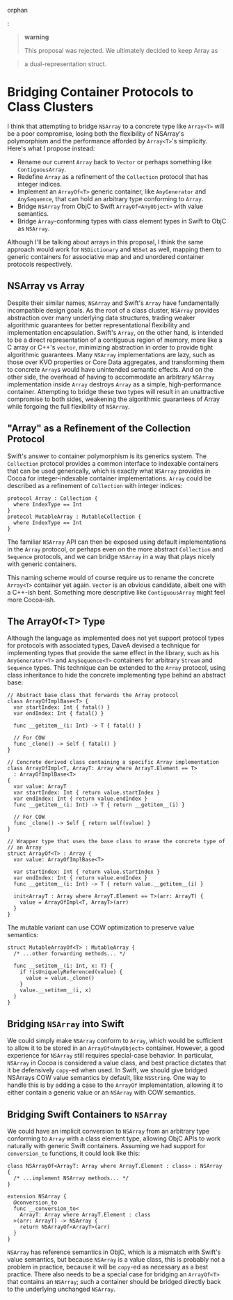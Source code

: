 orphan

:   

> **warning**
>
> This proposal was rejected. We ultimately decided to keep Array as

> a dual-representation struct.

Bridging Container Protocols to Class Clusters
==============================================

I think that attempting to bridge `NSArray` to a concrete type like
`Array<T>` will be a poor compromise, losing both the flexibility of
NSArray's polymorphism and the performance afforded by `Array<T>`'s
simplicity. Here's what I propose instead:

-   Rename our current `Array` back to `Vector` or perhaps something
    like `ContiguousArray`.
-   Redefine `Array` as a refinement of the `Collection` protocol that
    has integer indices.
-   Implement an `ArrayOf<T>` generic container, like `AnyGenerator` and
    `AnySequence`, that can hold an arbitrary type conforming to
    `Array`.
-   Bridge `NSArray` from ObjC to Swift `ArrayOf<AnyObject>` with
    value semantics.
-   Bridge `Array`-conforming types with class element types in Swift to
    ObjC as `NSArray`.

Although I'll be talking about arrays in this proposal, I think the same
approach would work for `NSDictionary` and `NSSet` as well, mapping them
to generic containers for associative map and and unordered container
protocols respectively.

NSArray vs Array
----------------

Despite their similar names, `NSArray` and Swift's `Array` have
fundamentally incompatible design goals. As the root of a class cluster,
`NSArray` provides abstraction over many underlying data structures,
trading weaker algorithmic guarantees for better representational
flexibility and implementation encapsulation. Swift's `Array`, on the
other hand, is intended to be a direct representation of a contiguous
region of memory, more like a C array or C++'s `vector`, minimizing
abstraction in order to provide tight algorithmic guarantees. Many
`NSArray` implementations are lazy, such as those over KVO properties or
Core Data aggregates, and transforming them to concrete `Array`s would
have unintended semantic effects. And on the other side, the overhead of
having to accommodate an arbitrary `NSArray` implementation inside
`Array` destroys `Array` as a simple, high-performance container.
Attempting to bridge these two types will result in an unattractive
compromise to both sides, weakening the algorithmic guarantees of Array
while forgoing the full flexibility of `NSArray`.

"Array" as a Refinement of the Collection Protocol
--------------------------------------------------

Swift's answer to container polymorphism is its generics system. The
`Collection` protocol provides a common interface to indexable
containers that can be used generically, which is exactly what `NSArray`
provides in Cocoa for integer-indexable container implementations.
`Array` could be described as a refinement of `Collection` with integer
indices:

    protocol Array : Collection {
      where IndexType == Int
    }
    protocol MutableArray : MutableCollection {
      where IndexType == Int
    }

The familiar `NSArray` API can then be exposed using default
implementations in the `Array` protocol, or perhaps even on the more
abstract `Collection` and `Sequence` protocols, and we can bridge
`NSArray` in a way that plays nicely with generic containers.

This naming scheme would of course require us to rename the concrete
`Array<T>` container yet again. `Vector` is an obvious candidate, albeit
one with a C++-ish bent. Something more descriptive like
`ContiguousArray` might feel more Cocoa-ish.

The ArrayOf&lt;T&gt; Type
-------------------------

Although the language as implemented does not yet support protocol types
for protocols with associated types, DaveA devised a technique for
implementing types that provide the same effect in the library, such as
his `AnyGenerator<T>` and `AnySequence<T>` containers for arbitrary
`Stream` and `Sequence` types. This technique can be extended to the
`Array` protocol, using class inheritance to hide the concrete
implementing type behind an abstract base:

    // Abstract base class that forwards the Array protocol
    class ArrayOfImplBase<T> {
      var startIndex: Int { fatal() }
      var endIndex: Int { fatal() }

      func __getitem__(i: Int) -> T { fatal() }

      // For COW
      func _clone() -> Self { fatal() }
    }

    // Concrete derived class containing a specific Array implementation
    class ArrayOfImpl<T, ArrayT: Array where ArrayT.Element == T>
      : ArrayOfImplBase<T>
    {
      var value: ArrayT
      var startIndex: Int { return value.startIndex }
      var endIndex: Int { return value.endIndex }
      func __getitem__(i: Int) -> T { return __getitem__(i) }

      // For COW
      func _clone() -> Self { return self(value) }
    }

    // Wrapper type that uses the base class to erase the concrete type of
    // an Array
    struct ArrayOf<T> : Array {
      var value: ArrayOfImplBase<T>

      var startIndex: Int { return value.startIndex }
      var endIndex: Int { return value.endIndex }
      func __getitem__(i: Int) -> T { return value.__getitem__(i) }

      init<ArrayT : Array where ArrayT.Element == T>(arr: ArrayT) {
        value = ArrayOfImpl<T, ArrayT>(arr)
      }
    }

The mutable variant can use COW optimization to preserve value
semantics:

    struct MutableArrayOf<T> : MutableArray {
      /* ...other forwarding methods... */

      func __setitem__(i: Int, x: T) {
        if !isUniquelyReferenced(value) {
          value = value._clone()
        }
        value.__setitem__(i, x)
      }
    }

Bridging `NSArray` into Swift
-----------------------------

We could simply make `NSArray` conform to `Array`, which would be
sufficient to allow it to be stored in an `ArrayOf<AnyObject>`
container. However, a good experience for `NSArray` still requires
special-case behavior. In particular, `NSArray` in Cocoa is considered a
value class, and best practice dictates that it be defensively `copy`-ed
when used. In Swift, we should give bridged NSArrays COW value semantics
by default, like `NSString`. One way to handle this is by adding a case
to the `ArrayOf` implementation, allowing it to either contain a generic
value or an `NSArray` with COW semantics.

Bridging Swift Containers to `NSArray`
--------------------------------------

We could have an implicit conversion to `NSArray` from an arbitrary type
conforming to `Array` with a class element type, allowing ObjC APIs to
work naturally with generic Swift containers. Assuming we had support
for `conversion_to` functions, it could look like this:

    class NSArrayOf<ArrayT: Array where ArrayT.Element : class> : NSArray {
      /* ...implement NSArray methods... */
    }

    extension NSArray {
      @conversion_to
      func __conversion_to<
        ArrayT: Array where ArrayT.Element : class
      >(arr: ArrayT) -> NSArray {
        return NSArrayOf<ArrayT>(arr)
      }
    }

`NSArray` has reference semantics in ObjC, which is a mismatch with
Swift's value semantics, but because `NSArray` is a value class, this is
probably not a problem in practice, because it will be `copy`-ed as
necessary as a best practice. There also needs to be a special case for
bridging an `ArrayOf<T>` that contains an `NSArray`; such a container
should be bridged directly back to the underlying unchanged `NSArray`.
